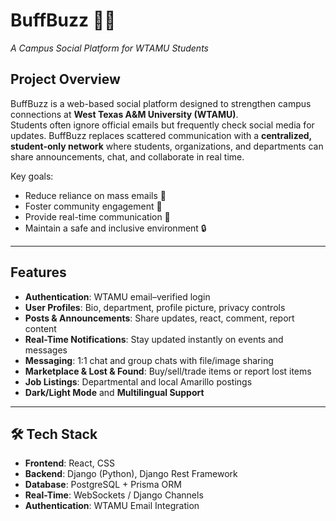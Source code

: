 # BuffBuzz 🐂💬  
_A Campus Social Platform for WTAMU Students_  

## Project Overview  
BuffBuzz is a web-based social platform designed to strengthen campus connections at **West Texas A&M University (WTAMU)**.  
Students often ignore official emails but frequently check social media for updates. BuffBuzz replaces scattered communication with a **centralized, student-only network** where students, organizations, and departments can share announcements, chat, and collaborate in real time.  

Key goals:  
- Reduce reliance on mass emails 📧  
- Foster community engagement 👥  
- Provide real-time communication 🔔  
- Maintain a safe and inclusive environment 🔒  

---

## Features  
- **Authentication**: WTAMU email–verified login  
- **User Profiles**: Bio, department, profile picture, privacy controls  
- **Posts & Announcements**: Share updates, react, comment, report content  
- **Real-Time Notifications**: Stay updated instantly on events and messages  
- **Messaging**: 1:1 chat and group chats with file/image sharing  
- **Marketplace & Lost & Found**: Buy/sell/trade items or report lost items  
- **Job Listings**: Departmental and local Amarillo postings  
- **Dark/Light Mode** and **Multilingual Support**  

---

## 🛠️ Tech Stack  
- **Frontend**: React, CSS  
- **Backend**: Django (Python), Django Rest Framework  
- **Database**: PostgreSQL + Prisma ORM  
- **Real-Time**: WebSockets / Django Channels  
- **Authentication**: WTAMU Email Integration  

